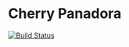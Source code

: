 # Cherry Panadora

[![Build Status](https://travis-ci.org/aaooki/cherrypanadora.svg?branch=master)](https://travis-ci.org/aaooki/cherrypanadora)
